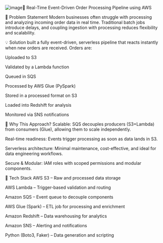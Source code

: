 ![image](https://github.com/user-attachments/assets/06f39975-b7ae-43c1-bcd7-520c40592dce)🚚 Real-Time Event-Driven Order Processing Pipeline using AWS

📍 Problem Statement
Modern businesses often struggle with processing and analyzing incoming order data in real time. Traditional batch jobs introduce delays, and coupling ingestion with processing reduces flexibility and scalability.

💡 Solution
built a fully event-driven, serverless pipeline that reacts instantly when new orders are received. Orders are:

Uploaded to S3

Validated by a Lambda function

Queued in SQS

Processed by AWS Glue (PySpark)

Stored in a processed format on S3

Loaded into Redshift for analysis

Monitored via SNS notifications


🧱 Why This Approach?
Scalable: SQS decouples producers (S3+Lambda) from consumers (Glue), allowing them to scale independently.

Real-time readiness: Events trigger processing as soon as data lands in S3.

Serverless architecture: Minimal maintenance, cost-effective, and ideal for data engineering workflows.

Secure & Modular: IAM roles with scoped permissions and modular components.


🔧 Tech Stack
AWS S3 – Raw and processed data storage

AWS Lambda – Trigger-based validation and routing

Amazon SQS – Event queue to decouple components

AWS Glue (Spark) – ETL job for processing and enrichment

Amazon Redshift – Data warehousing for analytics

Amazon SNS – Alerting and notifications

Python (Boto3, Faker) – Data generation and scripting

